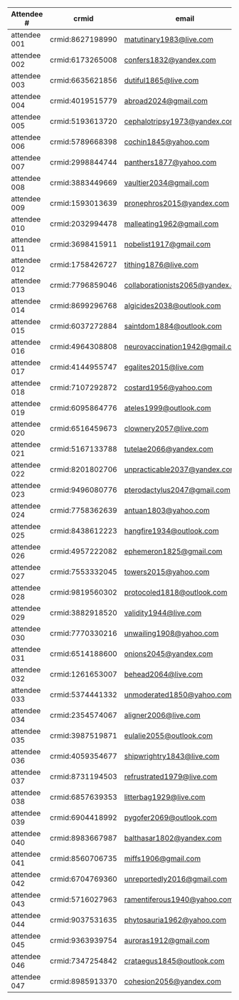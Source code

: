 | Attendee #     | crmid  | email  |
|------------|---|---|
| attendee 001 | crmid:8627198990 | matutinary1983@live.com |
| attendee 002 | crmid:6173265008 | confers1832@yandex.com |
| attendee 003 | crmid:6635621856 | dutiful1865@live.com |
| attendee 004 | crmid:4019515779 | abroad2024@gmail.com |
| attendee 005 | crmid:5193613720 | cephalotripsy1973@yandex.com |
| attendee 006 | crmid:5789668398 | cochin1845@yahoo.com |
| attendee 007 | crmid:2998844744 | panthers1877@yahoo.com |
| attendee 008 | crmid:3883449669 | vaultier2034@gmail.com |
| attendee 009 | crmid:1593013639 | pronephros2015@yandex.com |
| attendee 010 | crmid:2032994478 | malleating1962@gmail.com |
| attendee 011 | crmid:3698415911 | nobelist1917@gmail.com |
| attendee 012 | crmid:1758426727 | tithing1876@live.com |
| attendee 013 | crmid:7796859046 | collaborationists2065@yandex.com |
| attendee 014 | crmid:8699296768 | algicides2038@outlook.com |
| attendee 015 | crmid:6037272884 | saintdom1884@outlook.com |
| attendee 016 | crmid:4964308808 | neurovaccination1942@gmail.com |
| attendee 017 | crmid:4144955747 | egalites2015@live.com |
| attendee 018 | crmid:7107292872 | costard1956@yahoo.com |
| attendee 019 | crmid:6095864776 | ateles1999@outlook.com |
| attendee 020 | crmid:6516459673 | clownery2057@live.com |
| attendee 021 | crmid:5167133788 | tutelae2066@yandex.com |
| attendee 022 | crmid:8201802706 | unpracticable2037@yandex.com |
| attendee 023 | crmid:9496080776 | pterodactylus2047@gmail.com |
| attendee 024 | crmid:7758362639 | antuan1803@yahoo.com |
| attendee 025 | crmid:8438612223 | hangfire1934@outlook.com |
| attendee 026 | crmid:4957222082 | ephemeron1825@gmail.com |
| attendee 027 | crmid:7553332045 | towers2015@yahoo.com |
| attendee 028 | crmid:9819560302 | protocoled1818@outlook.com |
| attendee 029 | crmid:3882918520 | validity1944@live.com |
| attendee 030 | crmid:7770330216 | unwailing1908@yahoo.com |
| attendee 031 | crmid:6514188600 | onions2045@yandex.com |
| attendee 032 | crmid:1261653007 | behead2064@live.com |
| attendee 033 | crmid:5374441332 | unmoderated1850@yahoo.com |
| attendee 034 | crmid:2354574067 | aligner2006@live.com |
| attendee 035 | crmid:3987519871 | eulalie2055@outlook.com |
| attendee 036 | crmid:4059354677 | shipwrightry1843@live.com |
| attendee 037 | crmid:8731194503 | refrustrated1979@live.com |
| attendee 038 | crmid:6857639353 | litterbag1929@live.com |
| attendee 039 | crmid:6904418992 | pygofer2069@outlook.com |
| attendee 040 | crmid:8983667987 | balthasar1802@yandex.com |
| attendee 041 | crmid:8560706735 | miffs1906@gmail.com |
| attendee 042 | crmid:6704769360 | unreportedly2016@gmail.com |
| attendee 043 | crmid:5716027963 | ramentiferous1940@yahoo.com |
| attendee 044 | crmid:9037531635 | phytosauria1962@yahoo.com |
| attendee 045 | crmid:9363939754 | auroras1912@gmail.com |
| attendee 046 | crmid:7347254842 | crataegus1845@outlook.com |
| attendee 047 | crmid:8985913370 | cohesion2056@yandex.com |